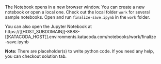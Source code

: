 The Notebook opens in a new browser window. You can create a new notebook or open a local one. Check out the local folder `work` for several sample notebooks. Open and run `finalize-save.ipynb` in the `work` folder.

You can also open the Jupyter Notebook at https://[[HOST_SUBDOMAIN]]-8888-[[KATACODA_HOST]].environments.katacoda.com/notebooks/work/finalize-save.ipynb

**Note:**
There are placeholder(s) to write python code. If you need any help, you can checkout solution tab.